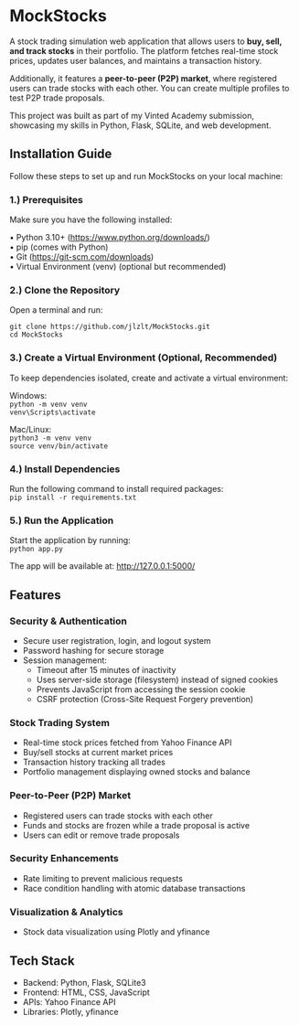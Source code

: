 # MockStocks

A stock trading simulation web application that allows users to **buy, sell, and track stocks** in their portfolio. The platform fetches real-time stock prices, updates user balances, and maintains a transaction history.

Additionally, it features a **peer-to-peer (P2P) market**, where registered users can trade stocks with each other. You can create multiple profiles to test P2P trade proposals.

This project was built as part of my Vinted Academy submission, showcasing my skills in Python, Flask, SQLite, and web development.


## Installation Guide

Follow these steps to set up and run MockStocks on your local machine:

### 1.) Prerequisites
Make sure you have the following installed:  

• Python 3.10+ (https://www.python.org/downloads/)  
• pip (comes with Python)  
• Git (https://git-scm.com/downloads)  
• Virtual Environment (venv) (optional but recommended)

### 2.) Clone the Repository
Open a terminal and run:  

`git clone https://github.com/jlzlt/MockStocks.git`  
`cd MockStocks`  


### 3.) Create a Virtual Environment (Optional, Recommended)
To keep dependencies isolated, create and activate a virtual environment:  

Windows:  
`python -m venv venv`  
`venv\Scripts\activate`  

Mac/Linux:  
`python3 -m venv venv`  
`source venv/bin/activate`  

### 4.) Install Dependencies
Run the following command to install required packages:  
`pip install -r requirements.txt`  

### 5.) Run the Application
Start the application by running:  
`python app.py`  

The app will be available at: http://127.0.0.1:5000/


## Features

### Security & Authentication

- Secure user registration, login, and logout system  
- Password hashing for secure storage  
- Session management:  
  - Timeout after 15 minutes of inactivity  
  - Uses server-side storage (filesystem) instead of signed cookies  
  - Prevents JavaScript from accessing the session cookie  
  - CSRF protection (Cross-Site Request Forgery prevention)  

### Stock Trading System

- Real-time stock prices fetched from Yahoo Finance API  
- Buy/sell stocks at current market prices  
- Transaction history tracking all trades  
- Portfolio management displaying owned stocks and balance  

### Peer-to-Peer (P2P) Market

- Registered users can trade stocks with each other  
- Funds and stocks are frozen while a trade proposal is active  
- Users can edit or remove trade proposals  

### Security Enhancements

- Rate limiting to prevent malicious requests  
- Race condition handling with atomic database transactions  

### Visualization & Analytics

- Stock data visualization using Plotly and yfinance  


## Tech Stack

- Backend: Python, Flask, SQLite3  
- Frontend: HTML, CSS, JavaScript  
- APIs: Yahoo Finance API  
- Libraries: Plotly, yfinance  
